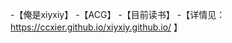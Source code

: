-【俺是xiyxiy】
-【ACG】
-【目前读书】
-【详情见：https://ccxier.github.io/xiyxiy.github.io/ 】

<!---
CCXier/CCXier is a ✨ special ✨ repository because its `README.md` (this file) appears on your GitHub profile.
You can click the Preview link to take a look at your changes.
--->
